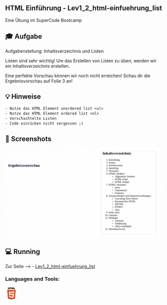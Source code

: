 ## HTML Einführung - Lev1_2_html-einfuehrung_list

Eine Übung im SuperCode Bootcamp

## 🎓 Aufgabe

Aufgabenstellung: Inhaltsverzeichnis und Listen

Listen sind sehr wichtig! Um das Erstellen von Listen zu üben, werden wir ein Inhaltsverzeichnis erstellen.

Eine perfekte Vorschau können wir noch nicht erreichen!
Schau dir die Ergebnisvorschau auf Folie 3 an!

## 💡 Hinweise

```
- Nutze das HTML Element unordered list <ul>
- Nutze das HTML Element ordered list <ol>
- Verschachtelte Listen
- Code einrücken nicht vergessen ;)
```

## 📸 Screenshots

![App Screenshot](assets/img/screen.png)

## 💻 Running

Zur Seite —> - [Lev1_2_html-einfuehrung_list](https://mukkez.github.io/Bootcamp/tasks/Day_03/Lev1_2_html-einfuehrung_list/)

<p align="left">
</p>

<h3 align="left">Languages and Tools:</h3>
<p align="left"> <a href="https://www.w3schools.com/html/" target="_blank" rel="noreferrer"> <img src="https://raw.githubusercontent.com/devicons/devicon/master/icons/html5/html5-original-wordmark.svg" alt="html5" width="40" height="40"/> </a></p>
